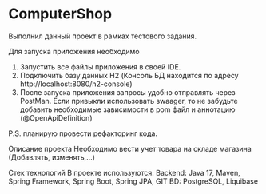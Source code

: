 # ComputerShop
Выполнил данный проект в рамках тестового задания. 

Для запуска приложения необходимо 
1. Запустить все файлы приложения в своей IDE.
2. Подключить базу данных H2 (Консоль БД находится по адресу http://localhost:8080/h2-console)
3. После запуска приложения запросы удобно отправлять через PostMan. 
Если привыкли использовать swaager, 
то не забудьте добавить необходимые зависимости в pom файл и аннотацию (@OpenApiDefinition)

P.S. планирую провести рефакторинг кода. 

Описание проекта
Необходимо вести учет товара на складе магазина (Добавлять, изменять,...)

Стек технологий
В проекте используются:
Backend: Java 17, Maven, Spring Framework, Spring Boot, Spring JPA, GIT
BD: PostgreSQL, Liquibase
